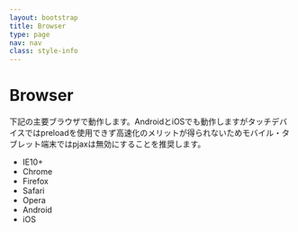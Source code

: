 ```yaml
---
layout: bootstrap
title: Browser
type: page
nav: nav
class: style-info
---
```


# Browser
下記の主要ブラウザで動作します。AndroidとiOSでも動作しますがタッチデバイスではpreloadを使用できず高速化のメリットが得られないためモバイル・タブレット端末ではpjaxは無効にすることを推奨します。

* IE10+
* Chrome
* Firefox
* Safari
* Opera
* Android
* iOS
